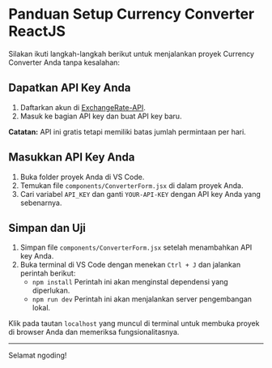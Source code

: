 # Panduan Setup Currency Converter ReactJS

Silakan ikuti langkah-langkah berikut untuk menjalankan proyek Currency Converter Anda tanpa kesalahan:

## Dapatkan API Key Anda
1. Daftarkan akun di [ExchangeRate-API](https://www.exchangerate-api.com/).
2. Masuk ke bagian API key dan buat API key baru.

**Catatan:** API ini gratis tetapi memiliki batas jumlah permintaan per hari.

## Masukkan API Key Anda
1. Buka folder proyek Anda di VS Code.
2. Temukan file `components/ConverterForm.jsx` di dalam proyek Anda.
3. Cari variabel `API_KEY` dan ganti `YOUR-API-KEY` dengan API key Anda yang sebenarnya.

## Simpan dan Uji
1. Simpan file `components/ConverterForm.jsx` setelah menambahkan API key Anda.
2. Buka terminal di VS Code dengan menekan `Ctrl + J` dan jalankan perintah berikut:
    - `npm install` Perintah ini akan menginstal dependensi yang diperlukan.
    - `npm run dev` Perintah ini akan menjalankan server pengembangan lokal.

Klik pada tautan `localhost` yang muncul di terminal untuk membuka proyek di browser Anda dan memeriksa fungsionalitasnya.

---

Selamat ngoding!
